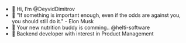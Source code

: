 - 👋 Hi, I’m @DeyvidDimitrov
- 👀 "If something is important enough, even if the odds are against you, you should still do it." - Elon Musk
- 🚀 Your new nutrition buddy is comming.. @helti-software
- 💭 Backend developer with interest in Product Management

